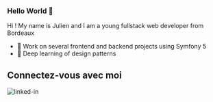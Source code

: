 ### Hello World 👋 
Hi ! My name is Julien and I am a young fullstack web developer from Bordeaux

- 🔭 Work on several frontend and backend projects using Symfony 5
- 🌱 Deep learning of design patterns

## Connectez-vous avec moi

[<img align="left" alt="linked-in" src="https://img.shields.io/badge/linkedin-%230077B5.svg?&style=for-the-badge&logo=linkedin&logoColor=white" />](https://www.linkedin.com/in/julien-paillassa/)
